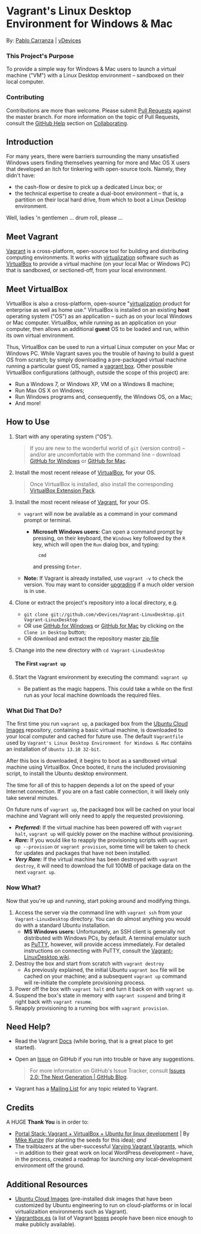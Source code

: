Vagrant's Linux Desktop Environment for Windows &amp; Mac
=

By: [Pablo Carranza](https://plus.google.com/107285164064863645881?rel=author) | [vDevices](http://vdevices.com/)

### This Project's Purpose

To provide a simple way for Windows &amp; Mac users to launch a virtual machine ("VM") with a Linux Desktop environment &ndash; sandboxed on their local computer.

### Contributing

Contributions are more than welcome. Please submit [Pull Requests](https://github.com/vDevices/Vagrant-LinuxDesktop/pulls) against the master branch. For more information on the topic of Pull Requests, consult the [GitHub Help](https://help.github.com/) section on [Collaborating](https://help.github.com/categories/63/articles).

## Introduction

For many years, there were barriers surrounding the many unsatisfied Windows users finding themselves yearning for more and Mac OS X users that developed an itch for tinkering with open-source tools. Namely, they didn't have:

* the cash-flow or desire to pick up a dedicated Linux box; or
* the technical expertise to create a dual-boot environment &ndash; that is, a partition on their local hard drive, from which to boot a Linux Desktop environment.

Well, ladies 'n gentlemen ... drum roll, please ...

## Meet Vagrant

[Vagrant](http://www.vagrantup.com) is a cross-platform, open-source tool for building and distributing computing environments. It works with [virtualization](http://en.wikipedia.org/wiki/X86_virtualization) software such as [VirtualBox](https://www.virtualbox.org/) to provide a virtual machine (on your local Mac or Windows PC) that is sandboxed, or sectioned-off, from your local environment.

## Meet VirtualBox

VirtualBox is also a cross-platform, open-source "[virtualization](https://www.virtualbox.org/wiki/Virtualization) product for enterprise as well as home use." VirtualBox is installed on an existing **host** operating system ("OS") as an application &ndash; such as on your local Windows or Mac computer. VirtualBox, while running as an application on your computer, then allows an additional **guest** OS to be loaded and run, within its own virtual environment.

Thus, VirtualBox can be used to run a virtual Linux computer on your Mac or Windows PC. While Vagrant saves you the trouble of having to build a guest OS from scratch; by simply downloading a pre-packaged virtual machine running a particular guest OS, named a [vagrant box](http://docs.vagrantup.com/v2/boxes.html). Other possible VirtualBox configurations (although, outside the scope of this project) are:

* Run a Windows 7, or Windows XP, VM on a Windows 8 machine;
* Run Max OS X on Windows;
* Run Windows programs and, consequently, the Windows OS, on a Mac;
* And more!

## How to Use

1. Start with any operating system ("OS").

	>If you are new to the wonderful world of `git` (version control) &ndash; and/or are uncomfortable with the command line &ndash; download [GitHub for Windows](http://windows.github.com/) or [GitHub for Mac](http://mac.github.com/).
2. Install the most recent release of [VirtualBox](https://www.virtualbox.org/wiki/Downloads), for your OS.
	>Once VirtualBox is installed, also install the corresponding [VirtualBox Extension Pack](https://www.virtualbox.org/wiki/Downloads).
3. Install the most recent release of [Vagrant](http://www.vagrantup.com/downloads.html), for your OS.
    * `vagrant` will now be available as a command in your command prompt or terminal.
		* **Microsoft Windows users:** Can open a command prompt by pressing, on their keyboard, the `Windows` key followed by the `R` key, which will open the `Run` dialog box, and typing:

				cmd

			and pressing `Enter`. 
    * **Note:** If Vagrant is already installed, use `vagrant -v` to check the version. You may want to consider [upgrading](http://docs.vagrantup.com/v2/installation/upgrading.html) if a much older version is in use.
4. Clone or extract the project's repository into a local directory, e.g.
    * `git clone git://github.com/vDevices/Vagrant-LinuxDesktop.git Vagrant-LinuxDesktop`
    * OR use [GitHub for Windows](http://windows.github.com/) or [GitHub for Mac](http://mac.github.com/) by clicking on the `Clone in Desktop` button;
    * OR download and extract the repository master [zip file](https://github.com/vDevices/Vagrant-LinuxDesktop/archive/master.zip)
5. Change into the new directory with `cd Vagrant-LinuxDesktop`

	#### The First `vagrant up`

6. Start the Vagrant environment by executing the command: `vagrant up`
    * Be patient as the magic happens. This could take a while on the first run as your local machine downloads the required files.

### What Did That Do?

The first time you run `vagrant up`, a packaged box  from the [Ubuntu Cloud Images](http://cloud-images.ubuntu.com/) repository, containing a basic virtual machine, is downloaded to your local computer and cached for future use. The default `Vagrantfile` used by `Vagrant's Linux Desktop Environment for Windows & Mac` contains an installation of `Ubuntu 13.10 32-bit`.

After this box is downloaded, it begins to boot as a sandboxed virtual machine using VirtualBox. Once booted, it runs the included provisioning script, to install the Ubuntu desktop environment.

The time for all of this to happen depends a lot on the speed of your Internet connection. If you are on a fast cable connection, it will likely only take several minutes.

On future runs of `vagrant up`, the packaged box will be cached on your local machine and Vagrant will only need to apply the requested provisioning.

* ***Preferred:*** If the virtual machine has been powered off with `vagrant halt`, `vagrant up` will quickly power on the machine without provisioning.
* ***Rare:*** If you would like to reapply the provisioning scripts with `vagrant up --provision` or `vagrant provision`, some time will be taken to check for updates and packages that have not been installed.
* ***Very Rare:*** If the virtual machine has been destroyed with `vagrant destroy`, it will need to download the full 100MB of package data on the next `vagrant up`.

### Now What?

Now that you're up and running, start poking around and modifying things.

1. Access the server via the command line with `vagrant ssh` from your `Vagrant-LinuxDesktop` directory. You can do almost anything you would do with a standard Ubuntu installation.
	* **MS Windows users:** Unfortunately, an SSH client is generally not distributed with Windows PCs, by default. A terminal emulator such as [PuTTY](http://www.chiark.greenend.org.uk/~sgtatham/putty/download.html), however, will provide access immediately. For detailed instructions on connecting with PuTTY, consult the [Vagrant-LinuxDesktop wiki](https://github.com/vDevices/Vagrant-LinuxDesktop/wiki/Connect-to-Your-Vagrant-Virtual-Machine-with-PuTTY).
1. Destroy the box and start from scratch with `vagrant destroy`
	* As previously explained, the initial Ubuntu `vagrant box` file will be cached on your machine; and a subsequent `vagrant up` command will re-initiate the complete provisioning process.
1. Power off the box with `vagrant halt` and turn it back on with `vagrant up`.
1. Suspend the box's state in memory with `vagrant suspend` and bring it right back with `vagrant resume`.
1. Reapply provisioning to a running box with `vagrant provision`.

## Need Help?

* Read the Vagrant [Docs](http://docs.vagrantup.com/v2/) (while boring, that is a great place to get started).
* Open an [Issue](https://github.com/vDevices/Vagrant-LinuxDesktop/issues) on GitHub if you run into trouble or have any suggestions.

	>For more information on GitHub's Issue Tracker, consult [Issues 2.0: The Next Generation | GitHub Blog](https://github.com/blog/831-issues-2-0-the-next-generation).

* Vagrant has a [Mailing List](https://groups.google.com/forum/#!forum/vagrant-up) for any topic related to Vagrant.

## Credits

A HUGE **Thank You** is in order to:

* [Portal Stack: Vagrant + VirtualBox + Ubuntu for linux development](http://portalstack.blogspot.com/2013/11/vagrant-virtualbox-ubuntu-for-linux.html) | By [Mike Kunze](https://github.com/mikekunze?tab=repositories) (for planting the seeds for this idea); _and_
* The trailblazers at the uber-successful [Varying Vagrant Vagrants](https://github.com/10up/varying-vagrant-vagrants), which &ndash; in addition to their great work on local WordPress development &ndash; have, in the process, created a roadmap for launching _any_ local-development environment off the ground.

## Additional Resources

* [Ubuntu Cloud Images](http://cloud-images.ubuntu.com/vagrant/) (pre-installed disk images that have been customized by Ubuntu engineering to run on cloud-platforms  or in local virtualizaition environments such as Vagrant).
* [Vagrantbox.es](http://www.vagrantbox.es/) (a list of Vagrant [boxes](http://docs.vagrantup.com/v2/boxes.html) people have been nice enough to make publicly available).